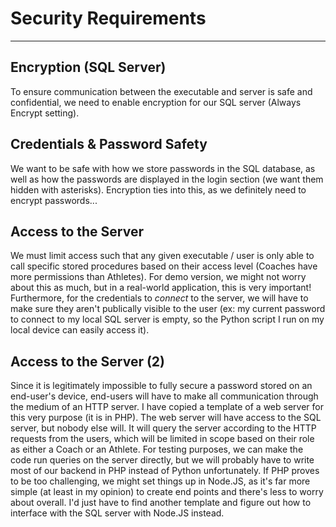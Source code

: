 # Security Requirements
---
## Encryption (SQL Server)
To ensure communication between the executable and server is safe and confidential, we need to enable encryption for our SQL server (Always Encrypt setting).

## Credentials & Password Safety
We want to be safe with how we store passwords in the SQL database, as well as how the passwords are displayed in the login section (we want them hidden with asterisks). Encryption ties into this, as we definitely need to encrypt passwords...


## Access to the Server
We must limit access such that any given executable / user is only able to call specific stored procedures based on their access level (Coaches have more permissions than Athletes). For demo version, we might not worry about this as much, but in a real-world application, this is very important! Furthermore, for the credentials to *connect* to the server, we will have to make sure they aren't publically visible to the user (ex: my current password to connect to my local SQL server is empty, so the Python script I run on my local device can easily access it).

## Access to the Server (2)
Since it is legitimately impossible to fully secure a password stored on an end-user's device, end-users will have to make all communication through the medium of an HTTP server. I have copied a template of a web server for this very purpose (it is in PHP). The web server will have access to the SQL server, but nobody else will. It will query the server according to the HTTP requests from the users, which will be limited in scope based on their role as either a Coach or an Athlete. For testing purposes, we can make the code run queries on the server directly, but we will probably have to write most of our backend in PHP instead of Python unfortunately. If PHP proves to be too challenging, we might set things up in Node.JS, as it's far more simple (at least in my opinion) to create end points and there's less to worry about overall. I'd just have to find another template and figure out how to interface with the SQL server with Node.JS instead.